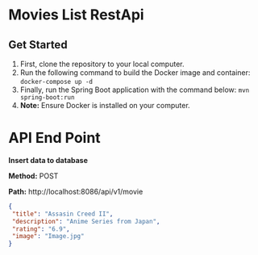 # Movies List RestApi

## Get Started

1. First, clone the repository to your local computer.
2. Run the following command to build the Docker image and container:  `docker-compose up -d`
3. Finally, run the Spring Boot application with the command below: `mvn spring-boot:run`
4. **Note:** Ensure Docker is installed on your computer.

# API End Point

**Insert data to database**

**Method:** POST

**Path:** http://localhost:8086/api/v1/movie

```json
{
 "title": "Assasin Creed II",
 "description": "Anime Series from Japan",
 "rating": "6.9",
 "image": "Image.jpg"
}
